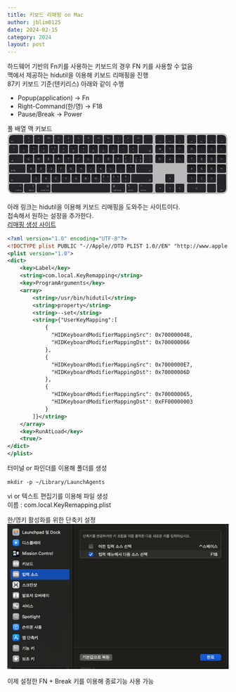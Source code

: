 ```yaml
---
title: 키보드 리매핑 on Mac
author: jblim0125
date: 2024-02-15
category: 2024
layout: post
---
```


하드웨어 기반의 Fn키를 사용하는 키보드의 경우 FN 키를 사용할 수 없음  
맥에서 제공하는 hidutil을 이용해 키보드 리매핑을 진행  
87키 키보드 기준(텐키리스) 아래와 같이 수행  

- Popup(application) -> Fn  
- Right-Command(한/영) -> F18
- Pause/Break -> Power  

풀 배열 맥 키보드  
![alt text](/assets/images/mac-key-remap/image01.png)

아래 링크는 hidutil을 이용해 키보드 리매핑을 도와주는 사이트이다.  
접속해서 원하는 설정을 추가한다.  
[리매핑 생성 사이트](https://hidutil-generator.netlify.app)

```xml
<?xml version="1.0" encoding="UTF-8"?>
<!DOCTYPE plist PUBLIC "-//Apple//DTD PLIST 1.0//EN" "http://www.apple.com/DTDs/PropertyList-1.0.dtd">
<plist version="1.0">
<dict>
    <key>Label</key>
    <string>com.local.KeyRemapping</string>
    <key>ProgramArguments</key>
    <array>
        <string>/usr/bin/hidutil</string>
        <string>property</string>
        <string>--set</string>
        <string>{"UserKeyMapping":[
            {
              "HIDKeyboardModifierMappingSrc": 0x700000048,
              "HIDKeyboardModifierMappingDst": 0x700000066
            },
            {
              "HIDKeyboardModifierMappingSrc": 0x7000000E7,
              "HIDKeyboardModifierMappingDst": 0x70000006D
            },
            {
              "HIDKeyboardModifierMappingSrc": 0x700000065,
              "HIDKeyboardModifierMappingDst": 0xFF00000003
            }
        ]}</string>
    </array>
    <key>RunAtLoad</key>
    <true/>
</dict>
</plist>
```

터미널 or 파인더를 이용해 폴더를 생성

```shell
mkdir -p ~/Library/LaunchAgents
```

vi or 텍스트 편집기를 이용해 파일 생성  
이름 : com.local.KeyRemapping.plist  

한/영키 활성화를 위한 단축키 설정  
![단축키 설정](/assets/images/mac-key-remap/2024-02-15-17-23-27.png)

이제 설정한 FN + Break 키를 이용해 종료기능 사용 가능  
